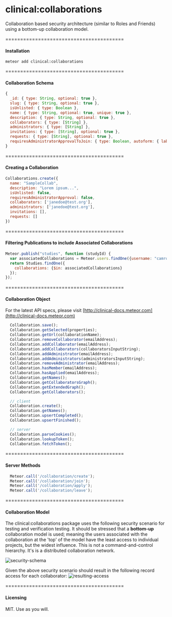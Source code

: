 clinical:collaborations
======================================

Collaboration based security architecture (similar to Roles and Friends) using a bottom-up collaboration model.

========================================
#### Installation  

````
meteor add clinical:collaborations
````


========================================
#### Collaboration Schema

````js
{
  _id: { type: String, optional: true },
  slug: { type: String, optional: true },
  isUnlisted: { type: Boolean },
  name: { type: String, optional: true, unique: true },
  description: { type: String, optional: true },
  collaborators: { type: [String] },
  administrators: { type: [String] },
  invitations: { type: [String], optional: true },
  requests: { type: [String], optional: true },
  requiresAdministratorApprovalToJoin: { type: Boolean, autoform: { label: "" } }
}
````


========================================
#### Creating a Collaboration

```js
Collaborations.create({
  name: "SampleCollab",
  description: "Lorem ipsum...",
  isUnlisted: false,
  requiresAdministratorApproval: false,
  collaborators: ['janedoe@test.org'],
  administrators: ['janedoe@test.org'],
  invitations: [],
  requests: []
})
```
========================================
#### Filtering Publications to include Associated Collaborations

```js
Meteor.publish("studies", function (studyId) {
  var associatedCollaborations = Meteor.users.findOne({username: "camron"}).getAssociatedCollaborations();
  return Studies.findOne({
    collaborations: {$in: associatedCollaborations} 
  });
});
```

========================================
#### Collaboration Object

For the latest API specs, please visit [http://clinical-docs.meteor.com](http://clinical-docs.meteor.com)


````js
  Collaboration.save();
  Collaboration.getSelected(properties);
  Collaboration.getUrl(collaborationName);
  Collaboration.removeCollaborator(emailAddress);
  Collaboration.addCollaborator(emailAddress);
  Collaboration.addCollaborators(collaboratorsInputString);
  Collaboration.addAdministrator(emailAddress);
  Collaboration.addAdministrators(administratorsInputString);
  Collaboration.removeAdministrator(emailAddress);
  Collaboration.hasMember(emailAddress);
  Collaboration.hasApplied(emailAddress);
  Collaboration.getNames();
  Collaboration.getCollaboratorsGraph();
  Collaboration.getExtendedGraph();
  Collaboration.getCollaborators();

  // client
  Collaboration.create();
  Collaboration.getNames();
  Collaboration.upsertCompleted();
  Collaboration.upsertFinished();

  // server
  Collaboration.parseCookies();
  Collaboration.lookupToken();
  Collaboration.fetchToken();
````


========================================
#### Server Methods

````js
  Meteor.call('/collaboration/create');
  Meteor.call('/collaboration/join');
  Meteor.call('/collaboration/apply');
  Meteor.call('/collaboration/leave');
````


========================================
#### Collaboration Model

The clinical:collaborations package uses the following security scenario for testing and verification testing.  It should be stressed that a **bottom-up** collaboration model is used; meaning the users associated with the collaboration at the 'top' of the model have the least access to individual projects, but the widest influence. This is not a command-and-control hierarchy.  It's is a distributed collaboration network. 

![security-schema](https://raw.githubusercontent.com/clinical-meteor/clinical-collaborations/master/docs/Collaboration%20Scenario.PNG)

Given the above security scenario should result in the following record access for each collaborator:
![resulting-access](https://raw.githubusercontent.com/clinical-meteor/clinical-collaborations/master/docs/Collaboration%20Scenario%20-%20Resulting%20Access.PNG)

========================================
#### Licensing  

MIT.  Use as you will.  
